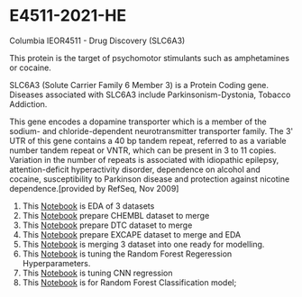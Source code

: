 # E4511-2021-HE
Columbia IEOR4511 - Drug Discovery (SLC6A3)

This protein is the target of psychomotor stimulants such as amphetamines or cocaine.

SLC6A3 (Solute Carrier Family 6 Member 3) is a Protein Coding gene. Diseases associated with SLC6A3 include Parkinsonism-Dystonia, Tobacco Addiction. 


This gene encodes a dopamine transporter which is a member of the sodium- and chloride-dependent neurotransmitter transporter family. The 3' UTR of this gene contains a 40 bp tandem repeat, referred to as a variable number tandem repeat or VNTR, which can be present in 3 to 11 copies. Variation in the number of repeats is associated with idiopathic epilepsy, attention-deficit hyperactivity disorder, dependence on alcohol and cocaine, susceptibility to Parkinson disease and protection against nicotine dependence.[provided by RefSeq, Nov 2009]

1. This [Notebook](Notebooks//EDA_students_ampl.ipynb) is EDA of 3 datasets
2. This [Notebook](Notebooks/Chembl_clean.ipynb) prepare CHEMBL dataset to merge
3. This [Notebook](Notebooks/DTC_clean.ipynb) prepare DTC dataset to merge
4. This [Notebook](Notebooks/explore_data_excape_min_viable_one.ipynb) prepare EXCAPE dataset to merge and EDA
5. This [Notebook](Notebooks/%20Curate_Merge.ipynb) is merging 3 dataset into one ready for modelling. 
6. This [Notebook](Notebooks/hypertune_rf.ipynb) is tuning the Random Forest Regeression Hyperparameters.
7. This [Notebook](Notebooks/nn.ipynb) is tuning CNN regression
8. This [Notebook](Notebooks/hypertune_rf_classfication.ipynb) is for Random Forest Classification model;

